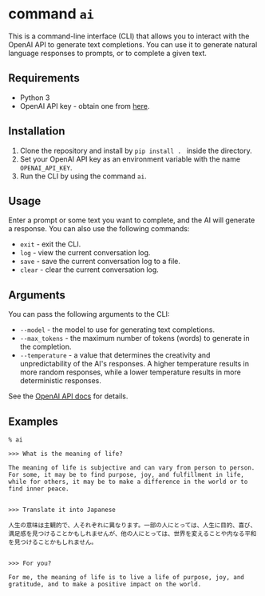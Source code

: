 # command `ai`

This is a command-line interface (CLI) that allows you to interact with the OpenAI API to generate text completions. You can use it to generate natural language responses to prompts, or to complete a given text.


## Requirements

- Python 3
- OpenAI API key - obtain one from [here](https://beta.openai.com/signup/).


## Installation

1. Clone the repository and install by `pip install . ` inside the directory.
2. Set your OpenAI API key as an environment variable with the name `OPENAI_API_KEY`.
3. Run the CLI by using the command `ai`.


## Usage

Enter a prompt or some text you want to complete, and the AI will generate a response. You can also use the following commands:

- `exit` - exit the CLI.
- `log` - view the current conversation log.
- `save` - save the current conversation log to a file.
- `clear` - clear the current conversation log.

## Arguments

You can pass the following arguments to the CLI:

- `--model` - the model to use for generating text completions.
- `--max_tokens` - the maximum number of tokens (words) to generate in the completion.
- `--temperature` - a value that determines the creativity and unpredictability of the AI's responses. A higher temperature results in more random responses, while a lower temperature results in more deterministic responses.

See the [OpenAI API docs](https://beta.openai.com/docs/api-reference/completions) for details.


## Examples

```
% ai
```

```
>>> What is the meaning of life?

The meaning of life is subjective and can vary from person to person. For some, it may be to find purpose, joy, and fulfillment in life, while for others, it may be to make a difference in the world or to find inner peace.


>>> Translate it into Japanese

人生の意味は主観的で、人それぞれに異なります。一部の人にとっては、人生に目的、喜び、満足感を見つけることかもしれませんが、他の人にとっては、世界を変えることや内なる平和を見つけることかもしれません。


>>> For you?

For me, the meaning of life is to live a life of purpose, joy, and gratitude, and to make a positive impact on the world.
```
